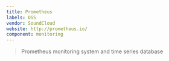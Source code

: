 ```yaml
---
title: Prometheus
labels: OSS
vendor: SoundCloud
website: http://prometheus.io/
component: monitoring
---
```

> Prometheus monitoring system and time series database
